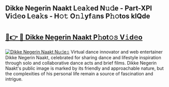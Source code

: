 ## Dikke Negerin Naakt L𝚎a𝚔ed N𝚞𝚍e - Part-XPl Vi𝚍𝚎o L𝚎a𝚔s - H𝚘𝚝 O𝚗𝚕yf𝚊ns P𝚑𝚘tos klQde

# <h2><a href="http://kf72cyb.oniu.top/?m=Dikke+Negerin+Naakt">🔗👉 🔴 Dikke Negerin Naakt P𝚑ot𝚘𝚜 V𝚒d𝚎o</a></h2>

[![Dikke Negerin Naakt Nu𝚍e𝚜](https://i.imgur.com/0qMVB7G.gif)](http://kf72cyb.oniu.top/?m=Dikke+Negerin+Naakt)
Virtual dance innovator and web entertainer Dikke Negerin Naakt, celebrated for sharing dance and lifestyle inspiration through solo and collaborative dance acts and brief films. Dikke Negerin Naakt's public image is marked by its friendly and approachable nature, but the complexities of his personal life remain a source of fascination and intrigue.  

